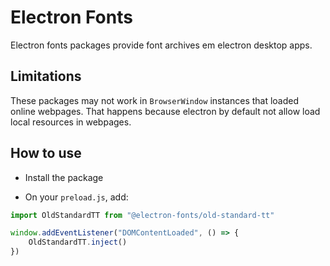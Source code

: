 # Electron Fonts

Electron fonts packages provide font archives em electron desktop apps.

## Limitations

These packages may not work in `BrowserWindow` instances that loaded online webpages. That happens because electron by default not allow load local resources in webpages.

## How to use

* Install the package

* On your `preload.js`, add:

```ts
import OldStandardTT from "@electron-fonts/old-standard-tt"

window.addEventListener("DOMContentLoaded", () => {
    OldStandardTT.inject()
})
```
